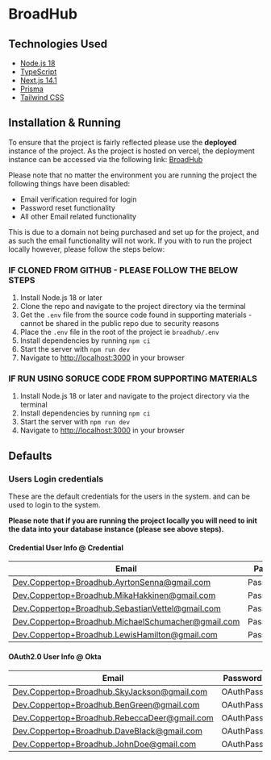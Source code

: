 # BroadHub
## Technologies Used
- [Node.js 18](https://nodejs.org/en/) 
- [TypeScript](https://www.typescriptlang.org/) 
- [Next.js 14.1](https://nextjs.org/) 
- [Prisma](https://www.prisma.io/) 
- [Tailwind CSS](https://tailwindcss.com/) 

## Installation & Running
To ensure that the project is fairly reflected please use the **deployed** instance of the project. As the project is hosted on vercel, the deployment instance can be accessed via the following link: [BroadHub](https://broadhub.vercel.app/)

Please note that no matter the environment you are running the project the following things have been disabled:
 - Email verification required for login 
 - Password reset functionality
 - All other Email related functionality

 This is due to a domain not being purchased and set up for the project, and as such the email functionality will not work.
If you with to run the project locally however, please follow the steps below:

### IF CLONED FROM GITHUB - PLEASE FOLLOW THE BELOW STEPS
1. Install Node.js 18 or later
2. Clone the repo and navigate to the project directory via the terminal
3. Get the `.env` file from the source code found in supporting materials - cannot be shared in the public repo due to security reasons
4. Place the `.env` file in the root of the project ie `broadhub/.env`
5. Install dependencies by running `npm ci`
6. Start the server with `npm run dev`
7. Navigate to [http://localhost:3000](http://localhost:3000) in your browser


### IF RUN USING SORUCE CODE FROM SUPPORTING MATERIALS
1. Install Node.js 18 or later and navigate to the project directory via the terminal
2. Install dependencies by running `npm ci`
3. Start the server with `npm run dev`
4. Navigate to [http://localhost:3000](http://localhost:3000) in your browser

## Defaults
### Users Login credentials
These are the default credentials for the users in the system. and can be used to login to the system.

**Please note that if you are running the project locally you will need to init the data into your database instance (please see above steps).**

#### Credential User Info @ Credential 
| Email             | Password  |
| ----------------- | --------- |
| Dev.Coppertop+Broadhub.AyrtonSenna@gmail.com | Password@1 |
| Dev.Coppertop+Broadhub.MikaHakkinen@gmail.com | Password@1 |
| Dev.Coppertop+Broadhub.SebastianVettel@gmaiI.com | Password@1 |
| Dev.Coppertop+Broadhub.MichaelSchumacher@gmaiI.com | Password@1 |
| Dev.Coppertop+Broadhub.LewisHamilton@gmail.com | Password@1 |

#### OAuth2.0 User Info @ Okta 
| Email             | Password  |
| ----------------- | --------- |
| Dev.Coppertop+Broadhub.SkyJackson@gmail.com | OAuthPass |
| Dev.Coppertop+Broadhub.BenGreen@gmail.com | OAuthPass |
| Dev.Coppertop+Broadhub.RebeccaDeer@gmaiI.com | OAuthPass |
| Dev.Coppertop+Broadhub.DaveBIack@gmaiI.com | OAuthPass |
| Dev.Coppertop+Broadhub.JohnDoe@gmail.com | OAuthPass |